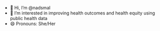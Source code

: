 - 👋 Hi, I’m @nadsmal
- 👀 I’m interested in improving health outcomes and health equity using public health data
- 😄 Pronouns: She/Her

<!---
nadsmal/nadsmal is a ✨ special ✨ repository because its `README.md` (this file) appears on your GitHub profile.
You can click the Preview link to take a look at your changes.
--->
